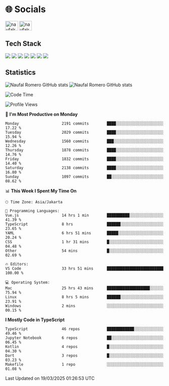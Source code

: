 <h1 align="">🌐 Socials</h1>
<p align="left">
<a href="https://linkedin.com/in/naufal-romero-putra-pratama-9ab816177/" target="blank"><img align="center" src="https://raw.githubusercontent.com/rahuldkjain/github-profile-readme-generator/master/src/images/icons/Social/linked-in-alt.svg" alt="naufalromero" height="30" width="40" /></a>
<a href="https://instagram.com/naufalromero" target="blank"><img align="center" src="https://raw.githubusercontent.com/rahuldkjain/github-profile-readme-generator/master/src/images/icons/Social/instagram.svg" alt="naufalromero" height="30" width="40" /></a>
</p>


<h2 align="">Tech Stack</h2>
<div align="">
  <img src="https://img.shields.io/badge/next.js-000000?style=for-the-badge&logo=nextdotjs&logoColor=white"/>
 <img src="https://img.shields.io/badge/typescript-%23007ACC.svg?style=for-the-badge&logo=typescript&logoColor=white"/>
 <img src="https://img.shields.io/badge/react-%2320232a.svg?style=for-the-badge&logo=react&logoColor=%2361DAFB"/>
 <img src="https://img.shields.io/badge/tailwindcss-%2338B2AC.svg?style=for-the-badge&logo=tailwind-css&logoColor=white"/>
 <img src="https://img.shields.io/badge/Prisma-3982CE?style=for-the-badge&logo=Prisma&logoColor=white"/>
 <img src="https://img.shields.io/badge/javascript-%23323330.svg?style=for-the-badge&logo=javascript&logoColor=%23F7DF1E"/>
 <img src="https://img.shields.io/badge/java-%23ED8B00.svg?style=for-the-badge&logo=openjdk&logoColor=white"/>
</div>


<h2 align="">Statistics</h2>
<div align="">
<img src="https://github-readme-stats-xi-nine-74.vercel.app/api?username=romves&show_icons=true&theme=tokyonight&include_all_commits=true&count_private=true" alt="Naufal Romero GitHub stats"/>
<img src="https://github-readme-stats-xi-nine-74.vercel.app/api/top-langs/?username=romves&theme=tokyonight&hide_border=false&include_all_commits=true&count_private=true&layout=compact" alt="Naufal Romero GitHub stats"/>
</div>

<!--START_SECTION:waka-->
![Code Time](http://img.shields.io/badge/Code%20Time-2%2C180%20hrs%2019%20mins-blue)

![Profile Views](http://img.shields.io/badge/Profile%20Views-1-blue)

📅 **I'm Most Productive on Monday** 

```text
Monday                   2191 commits        ████░░░░░░░░░░░░░░░░░░░░░   17.22 % 
Tuesday                  2029 commits        ████░░░░░░░░░░░░░░░░░░░░░   15.94 % 
Wednesday                1560 commits        ███░░░░░░░░░░░░░░░░░░░░░░   12.26 % 
Thursday                 1878 commits        ████░░░░░░░░░░░░░░░░░░░░░   14.76 % 
Friday                   1832 commits        ████░░░░░░░░░░░░░░░░░░░░░   14.40 % 
Saturday                 2138 commits        ████░░░░░░░░░░░░░░░░░░░░░   16.80 % 
Sunday                   1097 commits        ██░░░░░░░░░░░░░░░░░░░░░░░   08.62 % 
```


📊 **This Week I Spent My Time On** 

```text
🕑︎ Time Zone: Asia/Jakarta

💬 Programming Languages: 
Vue.js                   14 hrs 1 min        ██████████░░░░░░░░░░░░░░░   41.39 % 
TypeScript               8 hrs               ██████░░░░░░░░░░░░░░░░░░░   23.65 % 
YAML                     6 hrs 51 mins       █████░░░░░░░░░░░░░░░░░░░░   20.24 % 
CSS                      1 hr 31 mins        █░░░░░░░░░░░░░░░░░░░░░░░░   04.48 % 
Other                    54 mins             █░░░░░░░░░░░░░░░░░░░░░░░░   02.69 % 

🔥 Editors: 
VS Code                  33 hrs 51 mins      █████████████████████████   100.00 % 

💻 Operating System: 
Mac                      25 hrs 43 mins      ███████████████████░░░░░░   75.94 % 
Linux                    8 hrs 5 mins        ██████░░░░░░░░░░░░░░░░░░░   23.91 % 
Windows                  2 mins              ░░░░░░░░░░░░░░░░░░░░░░░░░   00.15 % 
```

**I Mostly Code in TypeScript** 

```text
TypeScript               46 repos            ████████████░░░░░░░░░░░░░   49.46 % 
Jupyter Notebook         6 repos             ██░░░░░░░░░░░░░░░░░░░░░░░   06.45 % 
Kotlin                   4 repos             █░░░░░░░░░░░░░░░░░░░░░░░░   04.30 % 
Dart                     3 repos             █░░░░░░░░░░░░░░░░░░░░░░░░   03.23 % 
Makefile                 1 repo              ░░░░░░░░░░░░░░░░░░░░░░░░░   01.08 % 
```




 Last Updated on 19/03/2025 01:26:53 UTC
<!--END_SECTION:waka-->
